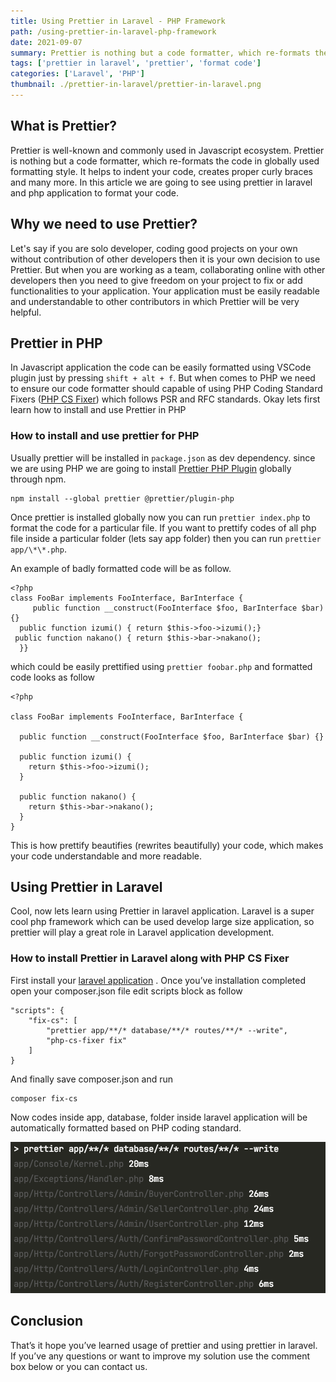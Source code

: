 ```yaml
---
title: Using Prettier in Laravel - PHP Framework
path: /using-prettier-in-laravel-php-framework
date: 2021-09-07
summary: Prettier is nothing but a code formatter, which re-formats the code. In this article we are going to see using prettier in laravel.
tags: ['prettier in laravel', 'prettier', 'format code']
categories: ['Laravel', 'PHP']
thumbnail: ./prettier-in-laravel/prettier-in-laravel.png
---
```


What is Prettier?
-----------------

Prettier is well-known and commonly used in Javascript ecosystem. Prettier is nothing but a code formatter, which re-formats the code in globally used formatting style. It helps to indent your code, creates proper curly braces and many more. In this article we are going to see using prettier in laravel and php application to format your code.

Why we need to use Prettier?
----------------------------

Let's say if you are solo developer, coding good projects on your own without contribution of other developers then it is your own decision to use Prettier. But when you are working as a team, collaborating online with other developers then you need to give freedom on your project to fix or add functionalities to your application. Your application must be easily readable and understandable to other contributors in which Prettier will be very helpful.

Prettier in PHP
---------------

In Javascript application the code can be easily formatted using VSCode plugin just by pressing `shift + alt + f`. But when comes to PHP we need to ensure our code formatter should capable of using PHP Coding Standard Fixers ([PHP CS Fixer](https://github.com/FriendsOfPHP/PHP-CS-Fixer)) which follows PSR and RFC standards. Okay lets first learn how to install and use Prettier in PHP

### How to install and use prettier for PHP

Usually prettier will be installed in `package.json` as dev dependency. since we are using PHP we are going to install [Prettier PHP Plugin](https://github.com/prettier/plugin-php) globally through npm.

    npm install --global prettier @prettier/plugin-php

Once prettier is installed globally now you can run `prettier index.php` to format the code for a particular file. If you want to prettify codes of all php file inside a particular folder (lets say app folder) then you can run `prettier app/\*\*.php`.

An example of badly formatted code will be as follow.

    <?php
    class FooBar implements FooInterface, BarInterface {
         public function __construct(FooInterface $foo, BarInterface $bar) {}
      public function izumi() { return $this->foo->izumi();}
     public function nakano() { return $this->bar->nakano();
      }}

which could be easily prettified using `prettier foobar.php` and formatted code looks as follow

    <?php
         
    class FooBar implements FooInterface, BarInterface {
    
      public function __construct(FooInterface $foo, BarInterface $bar) {}
      
      public function izumi() {
        return $this->foo->izumi();
      }
    
      public function nakano() {
        return $this->bar->nakano();
      }
    }

This is how prettify beautifies (rewrites beautifully) your code, which makes your code understandable and more readable.

Using Prettier in Laravel
-------------------------

Cool, now lets learn using Prettier in laravel application. Laravel is a super cool php framework which can be used develop large size application, so prettier will play a great role in Laravel application development.

### How to install Prettier in Laravel along with PHP CS Fixer

First install your [laravel application](https://laravel.com/docs/8.x/installation) . Once you’ve installation completed open your composer.json file edit scripts block as follow

    "scripts": {
        "fix-cs": [
            "prettier app/**/* database/**/* routes/**/* --write",
            "php-cs-fixer fix"
        ]
    }

And finally save composer.json and run

    composer fix-cs

Now codes inside app, database, folder inside laravel application will be automatically formatted based on PHP coding standard.

![prettier in laravel](./prettier-in-laravel/prettified-laravel.png)

Conclusion
----------

That’s it hope you’ve learned usage of prettier and using prettier in laravel. If you’ve any questions or want to improve my solution use the comment box below or you can contact us.